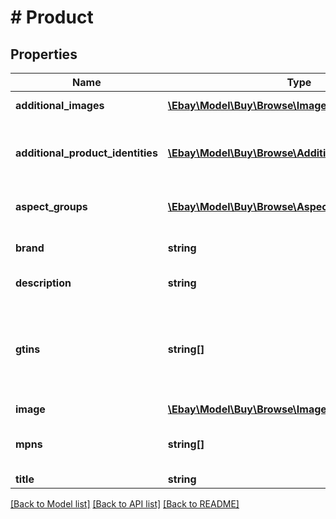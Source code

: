 # # Product

## Properties

Name | Type | Description | Notes
------------ | ------------- | ------------- | -------------
**additional_images** | [**\Ebay\Model\Buy\Browse\Image[]**](Image.md) | An array of containers with the URLs for the product images that are in addition to the primary image. | [optional]
**additional_product_identities** | [**\Ebay\Model\Buy\Browse\AdditionalProductIdentity[]**](AdditionalProductIdentity.md) | An array of product identifiers associated with the item. This container is returned if the seller has associated the eBay Product Identifier (ePID) with the item and in the request &lt;b&gt; fieldgroups&lt;/b&gt; is set to &lt;code&gt;PRODUCT&lt;/code&gt;. | [optional]
**aspect_groups** | [**\Ebay\Model\Buy\Browse\AspectGroup[]**](AspectGroup.md) | An array of containers for the product aspects. Each group contains the aspect group name and the aspect name/value pairs. | [optional]
**brand** | **string** | The brand associated with product. To identify the product, this is always used along with MPN (manufacturer part number). | [optional]
**description** | **string** | The rich description of an eBay product, which might contain HTML. | [optional]
**gtins** | **string[]** | An array of all the possible GTINs values associated with the product. A GTIN is a unique Global Trade Item number of the item as defined by &lt;a href&#x3D;\&quot;https://www.gtin.info\&quot; target&#x3D;\&quot;_blank\&quot;&gt;https://www.gtin.info&lt;/a&gt;. This can be a UPC (Universal Product Code), EAN (European Article Number), or an ISBN (International Standard Book Number) value. | [optional]
**image** | [**\Ebay\Model\Buy\Browse\Image**](Image.md) |  | [optional]
**mpns** | **string[]** | An array of all possible MPN values associated with the product. A MPNs is manufacturer part number of the product. To identify the product, this is always used along with brand. | [optional]
**title** | **string** | The title of the product. | [optional]

[[Back to Model list]](../../README.md#models) [[Back to API list]](../../README.md#endpoints) [[Back to README]](../../README.md)
